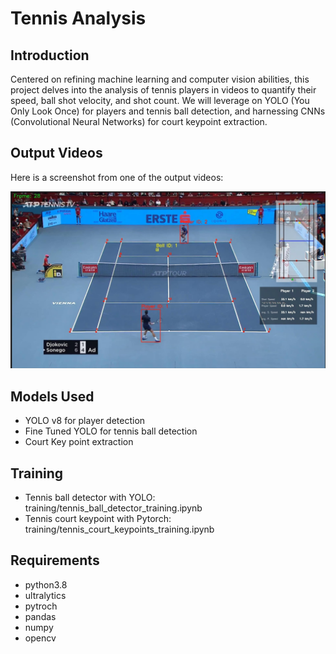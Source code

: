 
# Tennis Analysis

## Introduction
Centered on refining machine learning and computer vision abilities, this project delves into the analysis of tennis players in videos to quantify their speed, ball shot velocity, and shot count. We will leverage on YOLO (You Only Look Once) for players and tennis ball detection, and harnessing CNNs (Convolutional Neural Networks) for court keypoint extraction.

## Output Videos
Here is a screenshot from one of the output videos:

![Screenshot](output_videos/screenshot.jpeg)

## Models Used
* YOLO v8 for player detection
* Fine Tuned YOLO for tennis ball detection
* Court Key point extraction

## Training
* Tennis ball detector with YOLO: training/tennis_ball_detector_training.ipynb
* Tennis court keypoint with Pytorch: training/tennis_court_keypoints_training.ipynb

## Requirements
* python3.8
* ultralytics
* pytroch
* pandas
* numpy 
* opencv
